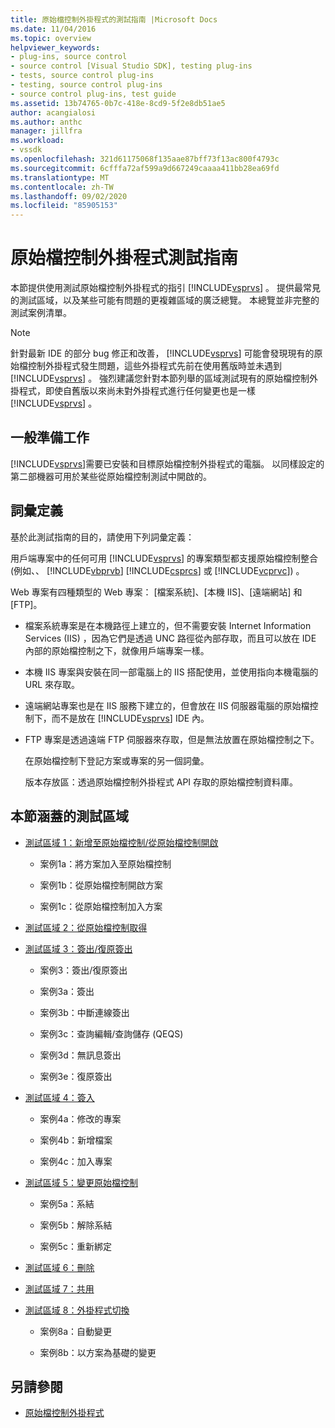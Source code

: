 ```yaml
---
title: 原始檔控制外掛程式的測試指南 |Microsoft Docs
ms.date: 11/04/2016
ms.topic: overview
helpviewer_keywords:
- plug-ins, source control
- source control [Visual Studio SDK], testing plug-ins
- tests, source control plug-ins
- testing, source control plug-ins
- source control plug-ins, test guide
ms.assetid: 13b74765-0b7c-418e-8cd9-5f2e8db51ae5
author: acangialosi
ms.author: anthc
manager: jillfra
ms.workload:
- vssdk
ms.openlocfilehash: 321d61175068f135aae87bff73f13ac800f4793c
ms.sourcegitcommit: 6cfffa72af599a9d667249caaaa411bb28ea69fd
ms.translationtype: MT
ms.contentlocale: zh-TW
ms.lasthandoff: 09/02/2020
ms.locfileid: "85905153"
---
```

# <a name="test-guide-for-source-control-plug-ins"></a>原始檔控制外掛程式測試指南
本節提供使用測試原始檔控制外掛程式的指引 [!INCLUDE[vsprvs](../../code-quality/includes/vsprvs_md.md)] 。 提供最常見的測試區域，以及某些可能有問題的更複雜區域的廣泛總覽。 本總覽並非完整的測試案例清單。

> [!NOTE]
> 針對最新 IDE 的部分 bug 修正和改善， [!INCLUDE[vsprvs](../../code-quality/includes/vsprvs_md.md)] 可能會發現現有的原始檔控制外掛程式發生問題，這些外掛程式先前在使用舊版時並未遇到 [!INCLUDE[vsprvs](../../code-quality/includes/vsprvs_md.md)] 。 強烈建議您針對本節列舉的區域測試現有的原始檔控制外掛程式，即使自舊版以來尚未對外掛程式進行任何變更也是一樣 [!INCLUDE[vsprvs](../../code-quality/includes/vsprvs_md.md)] 。

## <a name="common-preparation"></a>一般準備工作
 [!INCLUDE[vsprvs](../../code-quality/includes/vsprvs_md.md)]需要已安裝和目標原始檔控制外掛程式的電腦。 以同樣設定的第二部機器可用於某些從原始檔控制測試中開啟的。

## <a name="definition-of-terms"></a>詞彙定義
 基於此測試指南的目的，請使用下列詞彙定義：

 用戶端專案中的任何可用 [!INCLUDE[vsprvs](../../code-quality/includes/vsprvs_md.md)] 的專案類型都支援原始檔控制整合 (例如、、 [!INCLUDE[vbprvb](../../code-quality/includes/vbprvb_md.md)] [!INCLUDE[csprcs](../../data-tools/includes/csprcs_md.md)] 或 [!INCLUDE[vcprvc](../../code-quality/includes/vcprvc_md.md)]) 。

 Web 專案有四種類型的 Web 專案： [檔案系統]、[本機 IIS]、[遠端網站] 和 [FTP]。

- 檔案系統專案是在本機路徑上建立的，但不需要安裝 Internet Information Services (IIS) ，因為它們是透過 UNC 路徑從內部存取，而且可以放在 IDE 內部的原始檔控制之下，就像用戶端專案一樣。

- 本機 IIS 專案與安裝在同一部電腦上的 IIS 搭配使用，並使用指向本機電腦的 URL 來存取。

- 遠端網站專案也是在 IIS 服務下建立的，但會放在 IIS 伺服器電腦的原始檔控制下，而不是放在 [!INCLUDE[vsprvs](../../code-quality/includes/vsprvs_md.md)] IDE 內。

- FTP 專案是透過遠端 FTP 伺服器來存取，但是無法放置在原始檔控制之下。

  在原始檔控制下登記方案或專案的另一個詞彙。

  版本存放區：透過原始檔控制外掛程式 API 存取的原始檔控制資料庫。

## <a name="test-areas-covered-in-this-section"></a>本節涵蓋的測試區域

- [測試區域 1：新增至原始檔控制/從原始檔控制開啟](../../extensibility/internals/test-area-1-add-to-open-from-source-control.md)

  - 案例1a：將方案加入至原始檔控制

  - 案例1b：從原始檔控制開啟方案

  - 案例1c：從原始檔控制加入方案

- [測試區域 2：從原始檔控制取得](../../extensibility/internals/test-area-2-get-from-source-control.md)

- [測試區域 3：簽出/復原簽出](../../extensibility/internals/test-area-3-check-out-undo-checkout.md)

  - 案例3：簽出/復原簽出

  - 案例3a：簽出

  - 案例3b：中斷連線簽出

  - 案例3c：查詢編輯/查詢儲存 (QEQS) 

  - 案例3d：無訊息簽出

  - 案例3e：復原簽出

- [測試區域 4：簽入](../../extensibility/internals/test-area-4-check-in.md)

  - 案例4a：修改的專案

  - 案例4b：新增檔案

  - 案例4c：加入專案

- [測試區域 5：變更原始檔控制](../../extensibility/internals/test-area-5-change-source-control.md)

  - 案例5a：系結

  - 案例5b：解除系結

  - 案例5c：重新綁定

- [測試區域 6：刪除](../../extensibility/internals/test-area-6-delete.md)

- [測試區域 7：共用](../../extensibility/internals/test-area-7-share.md)

- [測試區域 8：外掛程式切換](../../extensibility/internals/test-area-8-plug-in-switching.md)

  - 案例8a：自動變更

  - 案例8b：以方案為基礎的變更

## <a name="see-also"></a>另請參閱
- [原始檔控制外掛程式](../../extensibility/source-control-plug-ins.md)
